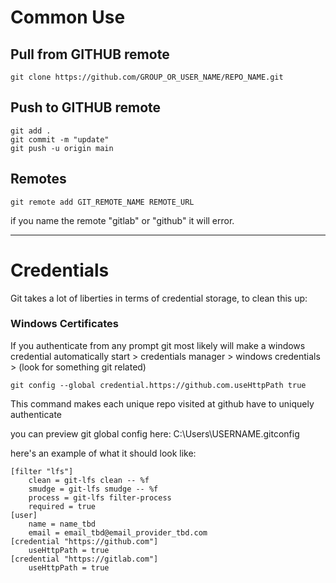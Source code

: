 # Common Use

## Pull from GITHUB remote

```
git clone https://github.com/GROUP_OR_USER_NAME/REPO_NAME.git
```

## Push to GITHUB remote

```
git add .
git commit -m "update"
git push -u origin main
```

## Remotes

```
git remote add GIT_REMOTE_NAME REMOTE_URL
```

if you name the remote "gitlab" or "github" it will error.

---
# Credentials

Git takes a lot of liberties in terms of credential storage, to clean this up:

### Windows Certificates
If you authenticate from any prompt git most likely will make a windows credential automatically
start > credentials manager > windows credentials > (look for something git related)

```text
git config --global credential.https://github.com.useHttpPath true
```
This command makes each unique repo visited at github have to uniquely authenticate 

you can preview git global config here:
C:\Users\USERNAME\.gitconfig

here's an example of what it should look like:

```text
[filter "lfs"]
	clean = git-lfs clean -- %f
	smudge = git-lfs smudge -- %f
	process = git-lfs filter-process
	required = true
[user]
	name = name_tbd
	email = email_tbd@email_provider_tbd.com
[credential "https://github.com"]
	useHttpPath = true
[credential "https://gitlab.com"]
	useHttpPath = true
```

